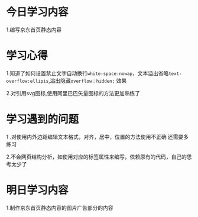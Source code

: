 # 今日学习内容

1.编写京东首页静态内容

# 学习心得

1.知道了如何设置禁止文字自动换行`white-space:nowap`，文本溢出省略`text-overflow:ellipis`,溢出隐藏`overflow：hidden;` 效果

2.对引用svg图标,使用阿里巴巴矢量图标的方法更加熟练了

# 学习遇到的问题

1 .对使用内外边距编辑文本格式，对齐，居中，位置的方法使用不正确 还需要多练习

2.不会网页结构分析，如使用对应的标签属性来编写，依赖原有的代码，自己的思考太少了

# 明日学习内容

1.制作京东首页静态内容的图片广告部分的内容